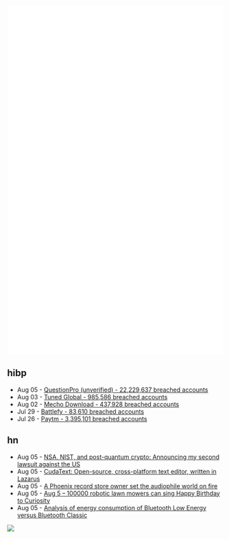 ![Metrics](https://raw.githubusercontent.com/phixion/phixion/master/metrics.svg)

## hibp

<!--
for https://github.com/phixion/phixion/blob/main/.github/workflows/feeds.yml
-->
<!--START_SECTION:haveibeenpwnd-->
- Aug 05 - [QuestionPro (unverified) - 22,229,637 breached accounts](https://haveibeenpwned.com/PwnedWebsites#QuestionPro)
- Aug 03 - [Tuned Global - 985,586 breached accounts](https://haveibeenpwned.com/PwnedWebsites#TunedGlobal)
- Aug 02 - [Mecho Download - 437,928 breached accounts](https://haveibeenpwned.com/PwnedWebsites#MechoDownload)
- Jul 29 - [Battlefy - 83,610 breached accounts](https://haveibeenpwned.com/PwnedWebsites#Battlefy)
- Jul 26 - [Paytm - 3,395,101 breached accounts](https://haveibeenpwned.com/PwnedWebsites#Paytm)
<!--END_SECTION:haveibeenpwnd-->

## hn

<!--
for https://github.com/phixion/phixion/blob/main/.github/workflows/feeds.yml
-->
<!--START_SECTION:hn-->
- Aug 05 - [NSA, NIST, and post-quantum crypto: Announcing my second lawsuit against the US](http://blog.cr.yp.to/20220805-nsa.html)
- Aug 05 - [CudaText: Open-source, cross-platform text editor, written in Lazarus](https://github.com/Alexey-T/CudaText)
- Aug 05 - [A Phoenix record store owner set the audiophile world on fire](https://www.washingtonpost.com/music/2022/08/05/mofi-records-analog-digital-scandal/)
- Aug 05 - [Aug 5 – 100000 robotic lawn mowers can sing Happy Birthday to Curiosity](https://www.husqvarna.com/us/discover/news-and-media/happybirthday/)
- Aug 05 - [Analysis of energy consumption of Bluetooth Low Energy versus Bluetooth Classic](http://hj.diva-portal.org/smash/record.jsf?pid=diva2%3A1683816&dswid=1160)
<!--END_SECTION:hn-->

<!--
for https://yhype.me
-->
![](https://hit.yhype.me/github/profile?user_id=13013670)
